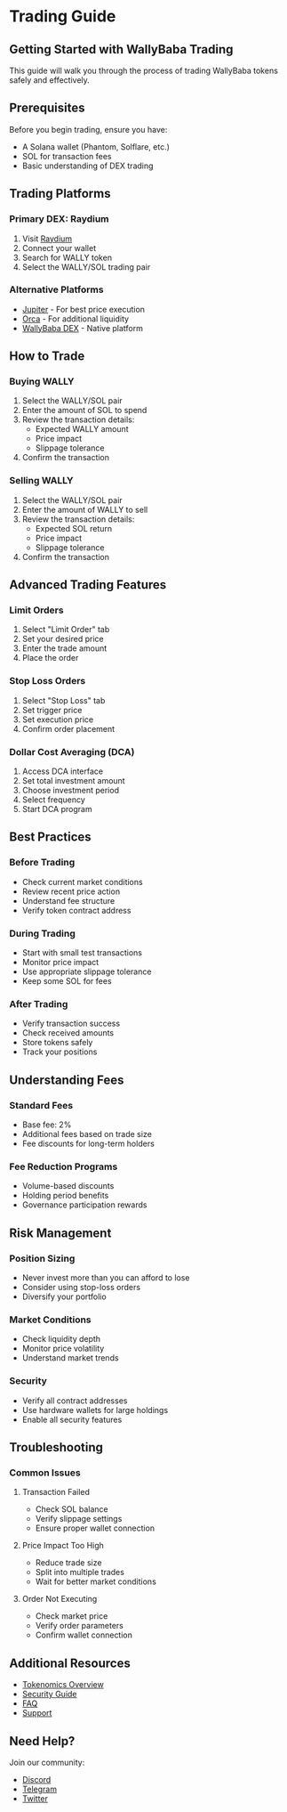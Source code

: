 # Trading Guide

## Getting Started with WallyBaba Trading

This guide will walk you through the process of trading WallyBaba tokens safely and effectively.

## Prerequisites

Before you begin trading, ensure you have:
- A Solana wallet (Phantom, Solflare, etc.)
- SOL for transaction fees
- Basic understanding of DEX trading

## Trading Platforms

### Primary DEX: Raydium
1. Visit [Raydium](https://raydium.io)
2. Connect your wallet
3. Search for WALLY token
4. Select the WALLY/SOL trading pair

### Alternative Platforms
- [Jupiter](https://jup.ag) - For best price execution
- [Orca](https://orca.so) - For additional liquidity
- [WallyBaba DEX](https://dex.wallybaba.io) - Native platform

## How to Trade

### Buying WALLY
1. Select the WALLY/SOL pair
2. Enter the amount of SOL to spend
3. Review the transaction details:
   - Expected WALLY amount
   - Price impact
   - Slippage tolerance
4. Confirm the transaction

### Selling WALLY
1. Select the WALLY/SOL pair
2. Enter the amount of WALLY to sell
3. Review the transaction details:
   - Expected SOL return
   - Price impact
   - Slippage tolerance
4. Confirm the transaction

## Advanced Trading Features

### Limit Orders
1. Select "Limit Order" tab
2. Set your desired price
3. Enter the trade amount
4. Place the order

### Stop Loss Orders
1. Select "Stop Loss" tab
2. Set trigger price
3. Set execution price
4. Confirm order placement

### Dollar Cost Averaging (DCA)
1. Access DCA interface
2. Set total investment amount
3. Choose investment period
4. Select frequency
5. Start DCA program

## Best Practices

### Before Trading
- Check current market conditions
- Review recent price action
- Understand fee structure
- Verify token contract address

### During Trading
- Start with small test transactions
- Monitor price impact
- Use appropriate slippage tolerance
- Keep some SOL for fees

### After Trading
- Verify transaction success
- Check received amounts
- Store tokens safely
- Track your positions

## Understanding Fees

### Standard Fees
- Base fee: 2%
- Additional fees based on trade size
- Fee discounts for long-term holders

### Fee Reduction Programs
- Volume-based discounts
- Holding period benefits
- Governance participation rewards

## Risk Management

### Position Sizing
- Never invest more than you can afford to lose
- Consider using stop-loss orders
- Diversify your portfolio

### Market Conditions
- Check liquidity depth
- Monitor price volatility
- Understand market trends

### Security
- Verify all contract addresses
- Use hardware wallets for large holdings
- Enable all security features

## Troubleshooting

### Common Issues
1. Transaction Failed
   - Check SOL balance
   - Verify slippage settings
   - Ensure proper wallet connection

2. Price Impact Too High
   - Reduce trade size
   - Split into multiple trades
   - Wait for better market conditions

3. Order Not Executing
   - Check market price
   - Verify order parameters
   - Confirm wallet connection

## Additional Resources
- [Tokenomics Overview](../tokenomics/README.md)
- [Security Guide](../security/README.md)
- [FAQ](../guides/faq.md)
- [Support](../guides/support.md)

## Need Help?
Join our community:
- [Discord](https://discord.gg/wallybaba)
- [Telegram](https://t.me/wallybaba)
- [Twitter](https://twitter.com/WallyBabas) 